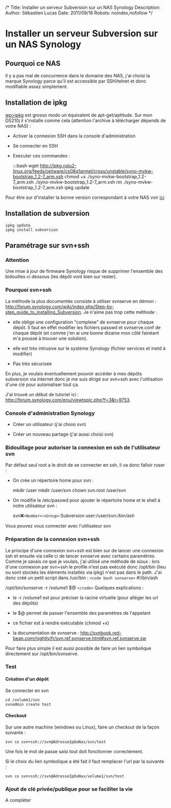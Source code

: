 /*
Title: Installer un serveur Subversion sur un NAS Synology
Description: 
Author: Sébastien Lucas
Date: 2011/09/16
Robots: noindex,nofollow
*/
# Installer un serveur Subversion sur un NAS Synology

## Pourquoi ce NAS
Il y a pas mal de concurrence dans le domaine des NAS, j'ai choisi la marque Synology parce qu'il est accessible par SSH/telnet et donc modifiable assez simplement.
## Installation de ipkg

[wp>ipkg](wp>ipkg) est grosso modo un équivalent de apt-get/aptitude. Sur mon DS210j il s'installe comme cela (attention l'archive à télécharger dépends de votre NAS) : 

*	Activer la connexion SSH dans la console d'administration

*	Se connecter en SSH

*	Executer ces commandes :

	:::bash
	wget http://ipkg.nslu2-linux.org/feeds/optware/cs08q1armel/cross/unstable/syno-mvkw-bootstrap_1.2-7_arm.xsh
	chmod +x ./syno-mvkw-bootstrap_1.2-7_arm.xsh
	./syno-mvkw-bootstrap_1.2-7_arm.xsh
	rm ./syno-mvkw-bootstrap_1.2-7_arm.xsh
	ipkg update

Pour être sur d'installer la bonne version correspondant à votre NAS voir [ici](http://forum.synology.com/wiki/index.php/Overview_on_modifying_the_Synology_Server,_bootstrap,_ipkg_etc#How_to_install_ipkg)

## Installation de subversion

	
	ipkg update
	ipkg install subversion

## Paramétrage sur svn+ssh

### Attention
Une mise à jour de firmware Synology risque de supprimer l'ensemble des bidouilles ci dessous (les dépôt vont bien sur rester).
### Pourquoi svn+ssh

La méthode la plus documentée consiste à utiliser svnserve en démon : http://forum.synology.com/wiki/index.php/Step-by-step_guide_to_installing_Subversion. Je n'aime pas trop cette méthode :

*	elle oblige une configuration "complexe" de svnserve pour chaque dépôt. Il faut en effet modifier les fichiers passwd et svnserve.conf de chaque dépôt (et comme j'en ai une bonne dizaine mon côté fainéant m'a poussé à trouver une solution). 

*	elle est très intrusive sur le système Synology (fichier services et inetd à modifier)

*	Pas très sécurisée

En plus, je voulais éventuellement pouvoir accéder à mes dépôts subversion via internet donc je me suis dirigé sur svn+ssh avec l'utilisation d'une clé pour automatiser tout ça. 

J'ai trouvé un début de tutoriel ici : http://forum.synology.com/enu/viewtopic.php?f=3&t=9753.
### Console d'administration Synology

*	Créer un utilisateur (j'ai choisi svn)

*	Créer un nouveau partage (j'ai aussi choisi svn)
### Bidouillage pour autoriser la connexion en ssh de l'utilisateur svn

Par défaut seul root a le droit de se connecter en ssh, il va donc falloir ruser :

*	On crée un répertoire home pour svn :

	
	mkdir /user
	mkdir /user/svn
	chown svn.root /user/svn


*	On modifie le /etc/passwd pour ajouter le répertoire home et le shell à notre utilisateur svn :

	
	svn:x:`<Number>`:`<Group>`:Subversion user:/user/svn:/bin/ash

Vous pouvez vous connecter avec l'utilisateur svn
### Préparation de la connexion svn+ssh

Le principe d'une connexion svn+ssh est bien sur de lancer une connexion ssh et ensuite via celle ci de lancer svnserve avec certains paramètres. Comme je savais ce que je voulais, j'ai utilisé une méthode de sioux : lors d'une connexion par svn+ssh le profile n'est pas exécuté donc /opt/bin (lieu ou sont stockés les éléments installés via ipkg) n'est pas dans le path. J'ai donc créé un petit script dans /usr/bin :
`<code bash svnserve>`
#!/bin/ash

/opt/bin/svnserve -r /volume1 $@
`</code>`
Quelques explications : 

*	le -r /volume1 est pour préciser la racine virtuelle (pour alléger les url des dépôts)

*	le $@ permet de passer l'ensemble des paramètres de l'appelant

*	ce fichier est à rendre exécutable (chmod +x)

*	la documentation de svnserve : http://svnbook.red-bean.com/nightly/fr/svn.ref.svnserve.html#svn.ref.svnserve.sw
 
Pour faire plus simple il est aussi possible de faire un lien symbolique directement sur /opt/bin/svnserve.
### Test

#### Création d'un dépôt
Se connecter en svn

	
	cd /volume1/svn
	svnadmin create test

#### Checkout

Sur une autre machine (windows ou Linux), faire un checkout de la façon suivante : 

	
	svn co svn+ssh://svn@AdresseIpDuNas/svn/test

Une fois le mot de passe saisi tout doit fonctionner correctement.

Si le choix du lien symbolique a été fait il faut remplacer l'url par la suivante : 

	
	svn co svn+ssh://svn@AdresseIpDuNas/volume1/svn/test

### Ajout de clé privée/publique pour se faciliter la vie

A compléter


